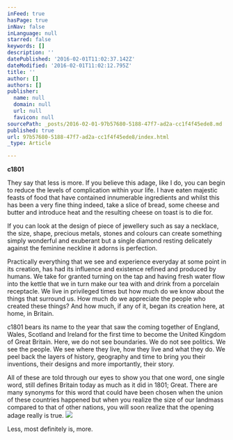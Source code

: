 ```yaml
---
inFeed: true
hasPage: true
inNav: false
inLanguage: null
starred: false
keywords: []
description: ''
datePublished: '2016-02-01T11:02:37.142Z'
dateModified: '2016-02-01T11:02:12.795Z'
title: ''
author: []
authors: []
publisher:
  name: null
  domain: null
  url: null
  favicon: null
sourcePath: _posts/2016-02-01-97b57680-5188-47f7-ad2a-cc1f4f45ede8.md
published: true
url: 97b57680-5188-47f7-ad2a-cc1f4f45ede8/index.html
_type: Article

---
```

**c1801**

They say that less is more. If you believe this adage, like I do, you can begin to reduce the levels of complication within your life. I have eaten majestic feasts of food that have contained innumerable ingredients and whilst this has been a very fine thing indeed, take a slice of bread, some cheese and butter and introduce heat and the resulting cheese on toast is to die for.

If you can look at the design of piece of jewellery such as say a necklace, the size, shape, precious metals, stones and colours can create something simply wonderful and exuberant but a single diamond resting delicately against the feminine neckline it adorns is perfection.

Practically everything that we see and experience everyday at some point in its creation, has had its influence and existence refined and produced by humans. We take for granted turning on the tap and having fresh water flow into the kettle that we in turn make our tea with and drink from a porcelain receptacle. We live in privileged times but how much do we know about the things that surround us. How much do we appreciate the people who created these things? And how much, if any of it, began its creation here, at home, in Britain.

c1801 bears its name to the year that saw the coming together of England, Wales, Scotland and Ireland for the first time to become the United Kingdom of Great Britain. Here, we do not see boundaries. We do not see politics. We see the people. We see where they live, how they live and what they do. We peel back the layers of history, geography and time to bring you their inventions, their designs and more importantly, their story.

All of these are told through our eyes to show you that one word, one single word, still defines Britain today as much as it did in 1801; Great. There are many synonyms for this word that could have been chosen when the union of these countries happened but when you realize the size of our landmass compared to that of other nations, you will soon realize that the opening adage really is true.
![](https://the-grid-user-content.s3-us-west-2.amazonaws.com/2e8753b3-3fad-4cd5-9566-7c38dbfd610f.jpg)

Less, most definitely is, more.
